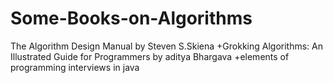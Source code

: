 # Some-Books-on-Algorithms
The Algorithm Design Manual by Steven S.Skiena +Grokking Algorithms: An Illustrated Guide for Programmers by aditya Bhargava
+elements of programming interviews in java 

